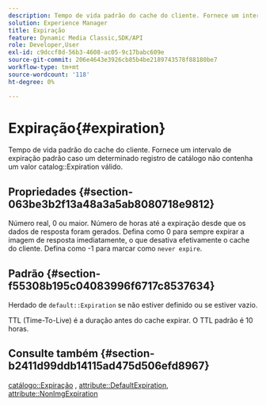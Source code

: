 ```yaml
---
description: Tempo de vida padrão do cache do cliente. Fornece um intervalo de expiração padrão caso um determinado registro de catálogo não contenha um valor de Expiração de catálogo válido.
solution: Experience Manager
title: Expiração
feature: Dynamic Media Classic,SDK/API
role: Developer,User
exl-id: c9dccf8d-56b3-4608-ac05-9c17babc609e
source-git-commit: 206e4643e3926cb85b4be2189743578f88180be7
workflow-type: tm+mt
source-wordcount: '118'
ht-degree: 0%

---
```


# Expiração{#expiration}

Tempo de vida padrão do cache do cliente. Fornece um intervalo de expiração padrão caso um determinado registro de catálogo não contenha um valor catalog::Expiration válido.

## Propriedades {#section-063be3b2f13a48a3a5ab8080718e9812}

Número real, 0 ou maior. Número de horas até a expiração desde que os dados de resposta foram gerados. Defina como 0 para sempre expirar a imagem de resposta imediatamente, o que desativa efetivamente o cache do cliente. Defina como -1 para marcar como `never expire`.

## Padrão {#section-f55308b195c04083996f6717c8537634}

Herdado de `default::Expiration` se não estiver definido ou se estiver vazio.

TTL (Time-To-Live) é a duração antes do cache expirar. O TTL padrão é 10 horas.

## Consulte também {#section-b2411d99ddb14115ad475d506efd8967}

[catálogo::Expiração](../../../../../is-api/image-catalog/image-serving-api-ref/c-image-catalog-reference/c-image-svg-data-reference/c-image-data-reference/r-expiration-cat.md#reference-a7afd668ecbb4d2da65d86259aa6a28a) , [attribute::DefaultExpiration](../../../../../is-api/image-catalog/image-serving-api-ref/c-image-catalog-reference/c-attributes-reference/r-defaultexpiration.md#reference-0526166fab654fceb243b75d1ea4f0cf), [attribute::NonImgExpiration](../../../../../is-api/image-catalog/image-serving-api-ref/c-image-catalog-reference/c-attributes-reference/r-nonimgexpiration.md#reference-a8066cd0d24b4ea98100ade4821f1f9d)
